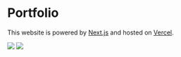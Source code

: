 # Portfolio

This website is powered by [Next.js](https://nextjs.org) and hosted on [Vercel](https://vercel.com).

![][Next] ![][Vercel]

[Next]: https://img.shields.io/badge/next.js-000000?style=for-the-badge&logo=nextdotjs&logoColor=white
[Vercel]: https://img.shields.io/badge/Vercel-000000?style=for-the-badge&logo=vercel&logoColor=white
